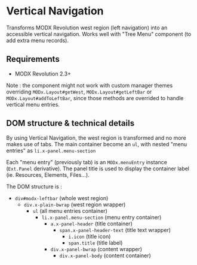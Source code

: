 # Vertical Navigation

Transforms MODX Revolution west region (left navigation) into an accessible vertical navigation.
Works well with "Tree Menu" component (to add extra menu records).


## Requirements

* MODX Revolution 2.3+

Note : the component might not work with custom manager themes overriding `MODx.Layout#getWest`, `MODx.Layout#getLeftBar` or `MODx.Layout#addToLeftBar`, since those methods are overrided to handle vertical menu entries.


## DOM structure & technical details

By using Vertical Navigation, the west region is transformed and no more makes use of tabs.
The main container become an `ul`, with nested "menu entries" as `li.x-panel.menu-section`

Each "menu entry" (previously tab) is an `MODx.menuEntry` instance (`Ext.Panel` derivative).
The panel title is used to display the container label (ie. Resources, Elements, Files...).

The DOM structure is :

* `div#modx-leftbar` (whole west region)
    * `div.x-plain-bwrap` (west region wrapper)
        * `ul` (all menu entries container)
            * `li.x-panel.menu-section` (menu entry container)
                * `a.x-panel-header` (title container)
                    * `span.x-panel-header-text` (title text wrapper)
                        * `i.icon` (title icon)
                        * `span.title` (title label)
                * `div.x-panel-bwrap` (content wrapper)
                    * `div.x-panel-body` (content container)
